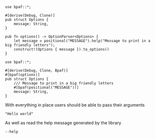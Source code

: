 ```rust,id:1,title:"asdf"
use bpaf::*;

#[derive(Debug, Clone)]
pub struct Options {
    message: String,
}

pub fn options() -> OptionParser<Options> {
    let message = positional("MESSAGE").help("Message to print in a big friendly letters");
    construct!(Options { message }).to_options()
}
```

```rust,id:2
use bpaf::*;

#[derive(Debug, Clone, Bpaf)]
#[bpaf(options)]
pub struct Options {
    /// Message to print in a big friendly letters
    #[bpaf(positional("MESSAGE"))]
    message: String,
}
```

With everything in place users should be able to pass their arguments

```run,id:1,id:2
"Hello world"
```

As well as read the help message generated by the library

```run,id:1,id:2
--help
```
